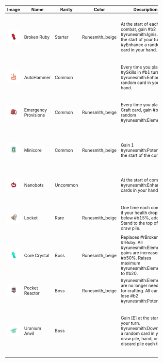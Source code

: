 | Image | Name | Rarity | Color | Description | Flavor |
| ----- | ---- | ------ | ----- | ----------- | ------ |
| ![](relics/Runesmith-BrokenRuby.png) | Broken Ruby | Starter | Runesmith_beige | At the start of each combat, gain #b2 #yrunesmith:Ignis. NL At the start of your turn, #yEnhance a random card in your hand. | A crystal that resembles a red gem. Although it is broken, faint energy still remains. |
| ![](relics/Runesmith-AutoHammer.png) | AutoHammer | Common |  | Every time you play #b3 #ySkills in #b1 turn, #yrunesmith:Enhance a random card in your hand. | An automatic hammer which never stops hammering. |
| ![](relics/Runesmith-EmergencyProvisions.png) | Emergency Provisions | Common | Runesmith_beige | Every time you play a Craft card, gain #b1 random #yrunesmith:Element. | A self-contained, individual field ration in lightweight packaging. |
| ![](relics/Runesmith-MiniCore.png) | Minicore | Common | Runesmith_beige | Gain 1 #yrunesmith:Potency at the start of the combat. | This peculiar orb was once used as an energy storage. |
| ![](relics/Runesmith-Nanobots.png) | Nanobots | Uncommon |  | At the start of combat, #yrunesmith:Enhance all cards in your hand. | "These tiny machines have wondrous properties." -Ranwid |
| ![](relics/Runesmith-Locket.png) | Locket | Rare | Runesmith_beige | One time each combat, if your health drops below #b15%, add Last Stand to the top of your draw pile. | An image of unknown yet familiar figure resides within. |
| ![](relics/Runesmith-CoreCrystal.png) | Core Crystal | Boss | Runesmith_beige | Replaces #rBroken #rRuby. All #yrunesmith:Element gains are increased by #b50%. Raises maximum #yrunesmith:Elements to #b20. |  |
| ![](relics/Runesmith-PocketReactor.png) | Pocket Reactor | Boss | Runesmith_beige | #yrunesmith:Elements are no longer needed for crafting. All cards lose #b2 #yrunesmith:Potency.  |  |
| ![](relics/Runesmith-UraniumAnvil.png) | Uranium Anvil | Boss |  | Gain [E] at the start of your turn. #yrunesmith:Downgrade a random card in your draw pile, hand, or discard pile each turn. | This block of metal holds massive amount of energy but weakens anyone who come near it. |
